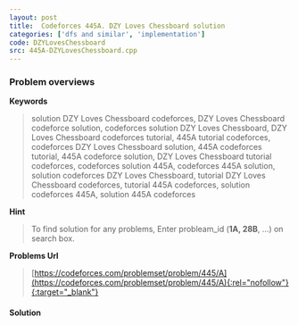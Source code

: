 ```yaml
---
layout: post
title:  Codeforces 445A. DZY Loves Chessboard solution
categories: ['dfs and similar', 'implementation']
code: DZYLovesChessboard
src: 445A-DZYLovesChessboard.cpp
---
```

### **Problem overviews**

**Keywords**
> solution DZY Loves Chessboard codeforces, DZY Loves Chessboard codeforce solution, codeforces solution DZY Loves Chessboard, DZY Loves Chessboard codeforces tutorial, 445A tutorial codeforces, codeforces DZY Loves Chessboard solution, 445A codeforces tutorial, 445A codeforce solution, DZY Loves Chessboard tutorial codeforces, codeforces solution 445A, codeforces 445A solution, solution codeforces DZY Loves Chessboard, tutorial DZY Loves Chessboard codeforces, tutorial 445A codeforces, solution codeforces 445A, solution 445A codeforces

**Hint**
> To find solution for any problems, Enter probleam_id (**1A, 28B**, ...) on search box. 

**Problems Url**
> [https://codeforces.com/problemset/problem/445/A](https://codeforces.com/problemset/problem/445/A){:rel="nofollow"}{:target="_blank"}

#### **Solution**



